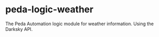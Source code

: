 peda-logic-weather
==================

The Peda Automation logic module for weather information. Using the Darksky API.
